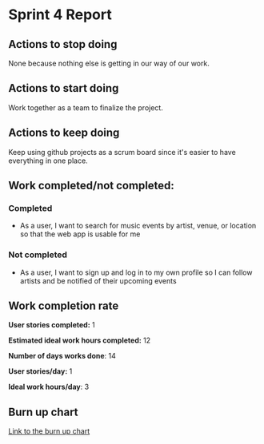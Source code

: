 
# Sprint 4 Report


## Actions to stop doing
None because nothing else is getting in our way of our work.


## Actions to start doing
Work together as a team to finalize the project.


## Actions to keep doing
Keep using github projects as a scrum board since it's easier to have everything in one place.


## Work completed/not completed:

### Completed
- As a user, I want to search for music events by artist, venue, or location so that the web app is usable for me

### Not completed
- As a user, I want to sign up and log in to my own profile so I can follow artists and be notified of their upcoming events

## Work completion rate

**User stories completed:** 1

**Estimated ideal work hours completed:** 12

**Number of days works done**: 14

**User stories/day:** 1

**Ideal work hours/day**: 3

## Burn up chart

[Link to the burn up chart](https://docs.google.com/spreadsheets/d/1akFnJhIrnlDv9V4Q-EWvTyTkKip66tUm2BAk8Ke594I/edit#gid=0)
